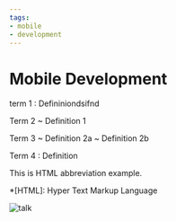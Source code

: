 ```yaml
---
tags:
- mobile
- development
---
```




# Mobile Development

<Badge text="beta" type="error"/> <Badge text="default theme"/>
<Badge text="beta" type="warning"/> <Badge text="default theme"/>
<Badge text="beta" type="tip"/> <Badge text="default theme"/>

<!-- <img src="/talk.svg" alt="Kiwi standing on oval" width="200"> -->

term 1
: Defininiondsifnd


Term 2
  ~ Definition 1

Term 3
  ~ Definition 2a
  ~ Definition 2b

Term 4
: Definition


This is HTML abbreviation example.

*[HTML]: Hyper Text Markup Language

![talk](/talk.svg)

<vp-icon
  name="talk"
  color="red"
  size="4em"
/>

